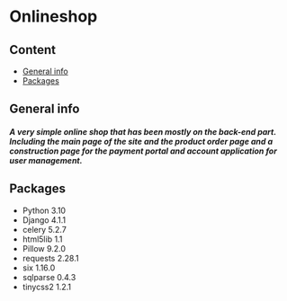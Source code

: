 # Onlineshop

## Content
* [General info](#general-info)
* [Packages](#packages)


## General info
##### A very simple online shop that has been mostly on the back-end part. Including the main page of the site and the product order page and a construction page for the payment portal and account application for user management.

## Packages

* Python 3.10
* Django 4.1.1
* celery 5.2.7
* html5lib 1.1
* Pillow 9.2.0
* requests 2.28.1
* six 1.16.0
* sqlparse 0.4.3
* tinycss2 1.2.1
